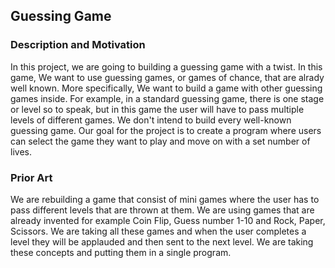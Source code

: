 ## Guessing Game
### Description and Motivation
In this project, we are going to building a guessing game with a twist.  In this game, We want to use guessing games, or games of chance, that are alrady well known. More specifically, We want to build a game with other guessing games inside. For example, in a standard guessing game, there is one stage or level so to speak, but in this game the user will have to pass multiple levels of different games. We don't intend to build every well-known guessing game. Our goal for the project is to create a program where users can select the game they want to play and move on with a set number of lives.

### Prior Art
We are rebuilding a game that consist of mini games where the user has to pass different levels that are thrown at them. We are using games that are already invented for example Coin Flip, Guess number 1-10 and Rock, Paper, Scissors. We are taking all these games and when the user completes a level they will be applauded and then sent to the next level. We are taking these concepts and putting them in a single program.
